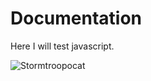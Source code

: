# Documentation

Here I will test javascript.

![Stormtroopocat](https://octodex.github.com/images/stormtroopocat.jpg "The Stormtroopocat")